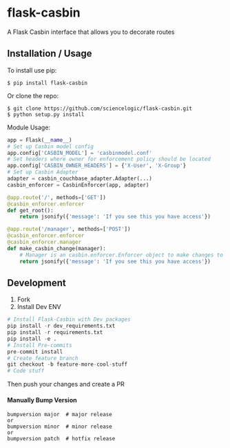 flask-casbin
===============================

A Flask Casbin interface that allows you to decorate routes

Installation / Usage
--------------------

To install use pip:
```
$ pip install flask-casbin
```

Or clone the repo:
```
$ git clone https://github.com/sciencelogic/flask-casbin.git
$ python setup.py install
```

Module Usage:
```python
app = Flask(__name__)
# Set up Casbin model config
app.config['CASBIN_MODEL'] = 'casbinmodel.conf'
# Set headers where owner for enforcement policy should be located
app.config['CASBIN_OWNER_HEADERS'] = {'X-User', 'X-Group'}
# Set up Casbin Adapter
adapter = casbin_couchbase_adapter.Adapter(...)
casbin_enforcer = CasbinEnforcer(app, adapter)

@app.route('/', methods=['GET'])
@casbin_enforcer.enforcer
def get_root():
    return jsonify({'message': 'If you see this you have access'})

@app.route('/manager', methods=['POST'])
@casbin_enforcer.enforcer
@casbin_enforcer.manager
def make_casbin_change(manager):
    # Manager is an casbin.enforcer.Enforcer object to make changes to Casbin
    return jsonify({'message': 'If you see this you have access'})
```

Development
------------
1. Fork
2. Install Dev ENV
```python
# Install Flask-Casbin with Dev packages
pip install -r dev_requirements.txt
pip install -r requirements.txt
pip install -e .
# Install Pre-commits
pre-commit install
# Create feature branch
git checkout -b feature-more-cool-stuff
# Code stuff
```
Then push your changes and create a PR

#### Manually Bump Version
```
bumpversion major  # major release
or
bumpversion minor  # minor release
or
bumpversion patch  # hotfix release
```


